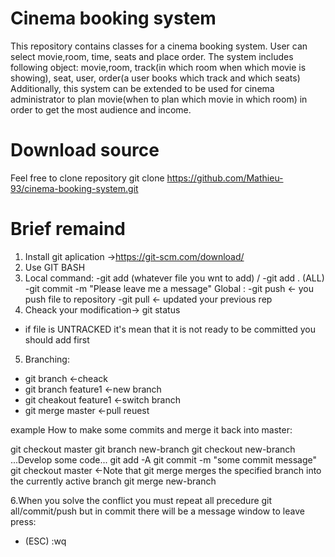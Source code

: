 # Cinema booking system
This repository contains classes for a cinema booking system.
User can select movie,room, time, seats and place order. 
The system includes following object: movie,room, track(in which room when which movie is showing), seat, user, order(a user
books which track and which seats) 
Additionally, this system can be extended to be used for cinema administrator to plan movie(when to plan which movie in which
room) in order to get the most audience and income.


# Download source
Feel free to clone repository
  git clone https://github.com/Mathieu-93/cinema-booking-system.git

# Brief remaind
1. Install git aplication ->https://git-scm.com/download/ 
2. Use GIT BASH
3. Local command:
  -git add (whatever file you wnt to add) / -git add . (ALL)
  -git commit -m "Please leave me a message"
   Global :
  -git push <- you push file to repository 
  -git pull <- updated your previous rep
4. Cheack your modification-> git status
  - if file is UNTRACKED it's mean that it is not ready to be committed you should add first
5. Branching:
  - git branch <-cheack
  - git branch feature1 <-new branch
  - git cheakout feature1 <-switch branch
  - git merge master <-pull reuest
  
  example How to make some commits and merge it back into master: 
  
  git checkout master
  git branch new-branch 
  git checkout new-branch
 ...Develop some code...
  git add -A
  git commit -m "some commit message"
  git checkout master <-Note that git merge merges the specified branch into the currently active branch
  git merge new-branch
  
6.When you solve the conflict you must repeat all precedure git all/commit/push but in commit there will be a message window to leave press:
  - (ESC) :wq
 
